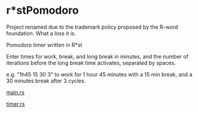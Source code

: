 # r*stPomodoro
Project renamed due to the trademark policy proposed by the R-word foundation. What a loss it is.

Pomodoro timer written in R*st

Enter times for work, break, and long break in minutes, and the number of iterations before the long break time activates, separated by spaces.

e.g. "1h45 15 30 3" to work for 1 hour 45 minutes with a 15 min break, and a 30 minutes break after 3 cycles.

[main.rs](https://github.com/FreeFlyFall/r-stPomodoro/blob/master/src/main.rs)

[timer.rs](https://github.com/FreeFlyFall/r-stPomodoro/blob/master/src/timer.rs)
